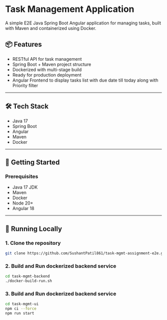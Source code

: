 # Task Management Application

A simple E2E Java Spring Boot Angular application for managing tasks, built with Maven and containerized using Docker.

## 📦 Features

- RESTful API for task management
- Spring Boot + Maven project structure
- Dockerized with multi-stage build
- Ready for production deployment
- Angular Frontend to display tasks list with due date till today along with Priority filter

---

## 🛠️ Tech Stack

- Java 17
- Spring Boot
- Angular
- Maven
- Docker

---

## 🚀 Getting Started

### Prerequisites

- Java 17 JDK
- Maven
- Docker
- Node 20+
- Angular 18

---

## 🧪 Running Locally

### 1. Clone the repository

```bash
git clone https://github.com/SushantPatil861/task-mgmt-assignment-e2e.git
```
### 2. Build and Run dockerized backend service

```bash
cd task-mgmt-backend
./docker-build-run.sh
```
### 3. Build and Run dockerized backend service

```bash
cd task-mgmt-ui
npm ci --force
npm run start
```

